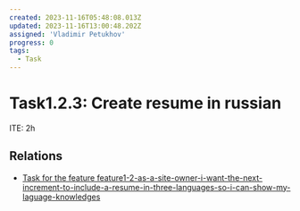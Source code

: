 ```yaml
---
created: 2023-11-16T05:48:08.013Z
updated: 2023-11-16T13:00:48.202Z
assigned: 'Vladimir Petukhov'
progress: 0
tags:
  - Task
---
```


# Task1.2.3: Create resume in russian

ITE: 2h

## Relations

- [Task for the feature feature1-2-as-a-site-owner-i-want-the-next-increment-to-include-a-resume-in-three-languages-so-i-can-show-my-laguage-knowledges](feature1-2-as-a-site-owner-i-want-the-next-increment-to-include-a-resume-in-three-languages-so-i-can-show-my-laguage-knowledges.md)
